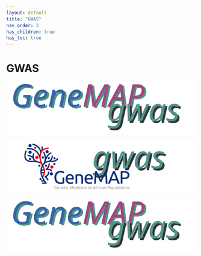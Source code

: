 ```yaml
---
layout: default
title: "GWAS"
nav_order: 3
has_children: true
has_toc: true
---
```



# GWAS 

![](../assets/img/genemap-gwas.svg)

<p align="center"><img src="../assets/img/genemap-gwas-2.svg"></p>

<span align="right"><img src="../assets/img/genemap-gwas.svg"></span>
